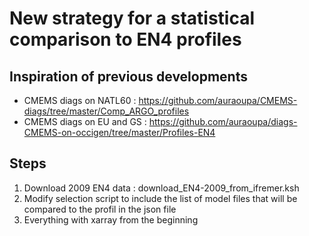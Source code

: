 # New strategy for a statistical comparison to EN4 profiles

## Inspiration of previous developments
  - CMEMS diags on NATL60 : https://github.com/auraoupa/CMEMS-diags/tree/master/Comp_ARGO_profiles
  - CMEMS diags on EU and GS : https://github.com/auraoupa/diags-CMEMS-on-occigen/tree/master/Profiles-EN4
  
## Steps

  1. Download 2009 EN4 data : download_EN4-2009_from_ifremer.ksh
  1. Modify selection script to include the list of model files that will be compared to the profil in the json file
  1. Everything with xarray from the beginning
